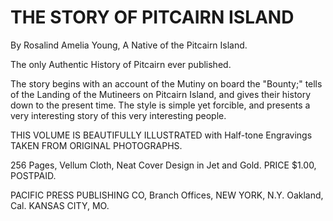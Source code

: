 # THE STORY OF PITCAIRN ISLAND

By Rosalind Amelia Young,
A Native of the Pitcairn Island.

The only Authentic History of Pitcairn ever published.

The story begins with an account of the Mutiny on board the "Bounty;" tells of the Landing of the Mutineers on Pitcairn Island, and gives their history down to the present time. The style is simple yet forcible, and presents a very interesting story of this very interesting people.

THIS VOLUME IS BEAUTIFULLY ILLUSTRATED with Half-tone Engravings TAKEN FROM ORIGINAL PHOTOGRAPHS.

256 Pages, Vellum Cloth, Neat Cover Design in Jet and Gold.
PRICE $1.00, POSTPAID.

PACIFIC PRESS PUBLISHING CO,
Branch Offices, NEW YORK, N.Y.                     Oakland, Cal.
             KANSAS CITY, MO.